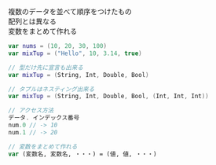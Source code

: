 複数のデータを並べて順序をつけたもの<br>
配列とは異なる<br>
変数をまとめて作れる
``` swift
var nums = (10, 20, 30, 100)
var mixTup = ("Hello", 10, 3.14, true)

// 型だけ先に宣言も出来る
var mixTup = (String, Int, Double, Bool)

// タプルはネスティング出来る
var mixTup = (String, Int, Double, Bool, (Int, Int, Int))

// アクセス方法
データ. インデックス番号
num.0 // -> 10
num.1 // -> 20

// 変数をまとめて作れる
var (変数名, 変数名, ・・・) = (値, 値, ・・・)
```
